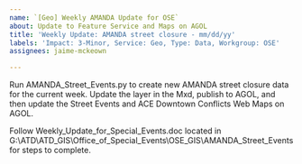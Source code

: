 ```yaml
---
name: `[Geo] Weekly AMANDA Update for OSE`
about: Update to Feature Service and Maps on AGOL
title: 'Weekly Update: AMANDA street closure - mm/dd/yy'
labels: 'Impact: 3-Minor, Service: Geo, Type: Data, Workgroup: OSE'
assignees: jaime-mckeown

---
```


Run AMANDA_Street_Events.py to create new AMANDA street closure data for the current week. Update the layer in the Mxd, publish to AGOL, and then update the Street Events and ACE Downtown Conflicts Web Maps on AGOL.

Follow Weekly_Update_for_Special_Events.doc located in G:\ATD\ATD_GIS\Office_of_Special_Events\OSE_GIS\AMANDA_Street_Events for steps to complete.
